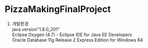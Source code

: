 # PizzaMakingFinalProject

1. 개발환경<br>
java version"1.8.0_201"<br>
Eclipse Oxygen (4.7) - Eclipse IDE for Java EE Developers<br>
Oracle Database 11g Release 2 Express Edition for Windows 64<br>
